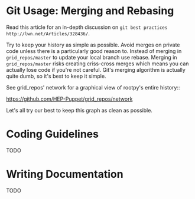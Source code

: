 Git Usage: Merging and Rebasing
===============================

Read this article for an in-depth discussion on
`git best practices http://lwn.net/Articles/328436/`.

Try to keep your history as simple as possible. Avoid merges on private code 
unless there is a particularly good reason to. Instead of merging in ``grid_repos/master``
to update your local branch use rebase. Merging in ``grid_repos/master`` risks
creating criss-cross merges which means you can actually lose code if you're
not careful. Git's merging algorithm is actually quite dumb, so it's best to
keep it simple. 

See grid_repos' network for a graphical view of rootpy's entire history::

https://github.com/HEP-Puppet/grid_repos/network

Let's all try our best to keep this graph as clean as possible.


Coding Guidelines
================

TODO


Writing Documentation
=====================

TODO

